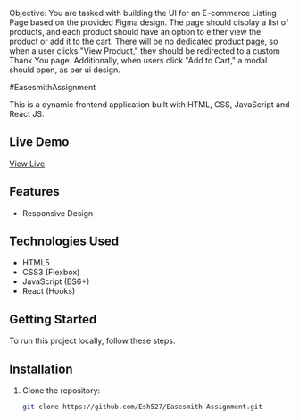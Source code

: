 Objective:
You are tasked with building the UI for an E-commerce Listing Page based
on the provided Figma design. The page should display a list of products, and
each product should have an option to either view the product or add it to the
cart. There will be no dedicated product page, so when a user clicks "View
Product," they should be redirected to a custom Thank You page.
Additionally, when users click "Add to Cart," a modal should open, as per ui
design.


#EasesmithAssignment

This is a dynamic frontend application built with HTML, CSS, JavaScript and React JS.

## Live Demo
[View Live](https://easesmith-assignment-blue.vercel.app/)

## Features
- Responsive Design

## Technologies Used
- HTML5
- CSS3 (Flexbox)
- JavaScript (ES6+)
- React (Hooks)

## Getting Started
To run this project locally, follow these steps.

## Installation

1. Clone the repository:
   ```bash
   git clone https://github.com/Esh527/Easesmith-Assignment.git

